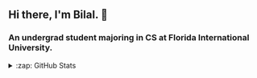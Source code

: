 ## Hi there, I'm Bilal. 👋
### An undergrad student majoring in CS at Florida International University.

<details>
  <summary>:zap: GitHub Stats</summary>

  <img align="left" alt="Bilal's GitHub Stats" src="https://github-readme-stats.vercel.app/api?username=bilal98ali&show_icons=true&hide_border=true"/>

</details>

<!-- ### Connect with me: 

<!-- [<img align="left" alt="codeSTACKr | LinkedIn" width="22px" src="https://cdn.jsdelivr.net/npm/simple-icons@v3/icons/linkedin.svg" />][linkedin]

<!-- <br />

<!-- [website]: 
[twitter]:
[youtube]:
[instagram]:
[linkedin]: https://linkedin.com/in/bilal98ali 
